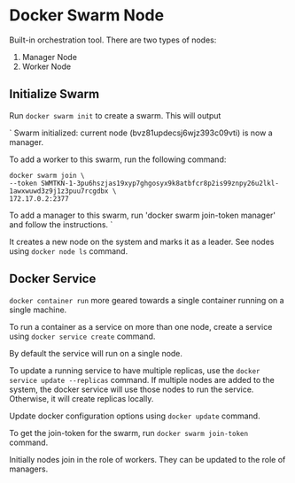 # Docker Swarm Node

Built-in orchestration tool. There are two types of nodes:

1. Manager Node
2. Worker Node

## Initialize Swarm

Run `docker swarm init` to create a swarm. This will output

`
Swarm initialized: current node (bvz81updecsj6wjz393c09vti) is now a manager.

To add a worker to this swarm, run the following command:

    docker swarm join \
    --token SWMTKN-1-3pu6hszjas19xyp7ghgosyx9k8atbfcr8p2is99znpy26u2lkl-1awxwuwd3z9j1z3puu7rcgdbx \
    172.17.0.2:2377

To add a manager to this swarm, run 'docker swarm join-token manager' and follow the instructions.
`

It creates a new node on the system and marks it as a leader. See nodes using `docker node ls` command.

## Docker Service

`docker container run` more geared towards a single container running on a single machine.

To run a container as a service on more than one node, create a service using `docker service create` command.

By default the service will run on a single node.

To update a running service to have multiple replicas, use the `docker service update --replicas` command. If multiple nodes are added to the system, the docker service will use those nodes to run the service. Otherwise, it will create replicas locally.

Update docker configuration options using `docker update` command.

To get the join-token for the swarm, run `docker swarm join-token` command.

Initially nodes join in the role of workers. They can be updated to the role of managers.